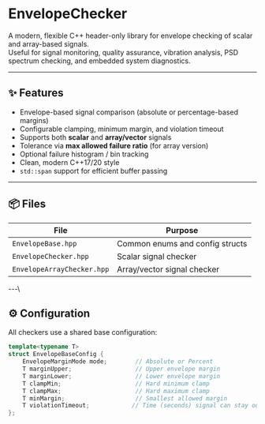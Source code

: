 # EnvelopeChecker

A modern, flexible C++ header-only library for envelope checking of scalar and array-based signals.  
Useful for signal monitoring, quality assurance, vibration analysis, PSD spectrum checking, and embedded system diagnostics.

---

## ✨ Features

- Envelope-based signal comparison (absolute or percentage-based margins)
- Configurable clamping, minimum margin, and violation timeout
- Supports both **scalar** and **array/vector** signals
- Tolerance via **max allowed failure ratio** (for array version)
- Optional failure histogram / bin tracking
- Clean, modern C++17/20 style
- `std::span` support for efficient buffer passing

---

## 📦 Files

| File                      | Purpose                          |
|---------------------------|----------------------------------|
| `EnvelopeBase.hpp`        | Common enums and config structs  |
| `EnvelopeChecker.hpp`     | Scalar signal checker            |
| `EnvelopeArrayChecker.hpp`| Array/vector signal checker      |

---\

## ⚙️ Configuration

All checkers use a shared base configuration:

```cpp
template<typename T>
struct EnvelopeBaseConfig {
    EnvelopeMarginMode mode;        // Absolute or Percent
    T marginUpper;                  // Upper envelope margin
    T marginLower;                  // Lower envelope margin
    T clampMin;                     // Hard minimum clamp
    T clampMax;                     // Hard maximum clamp
    T minMargin;                    // Smallest allowed margin
    T violationTimeout;            // Time (seconds) signal can stay out of envelope
};
